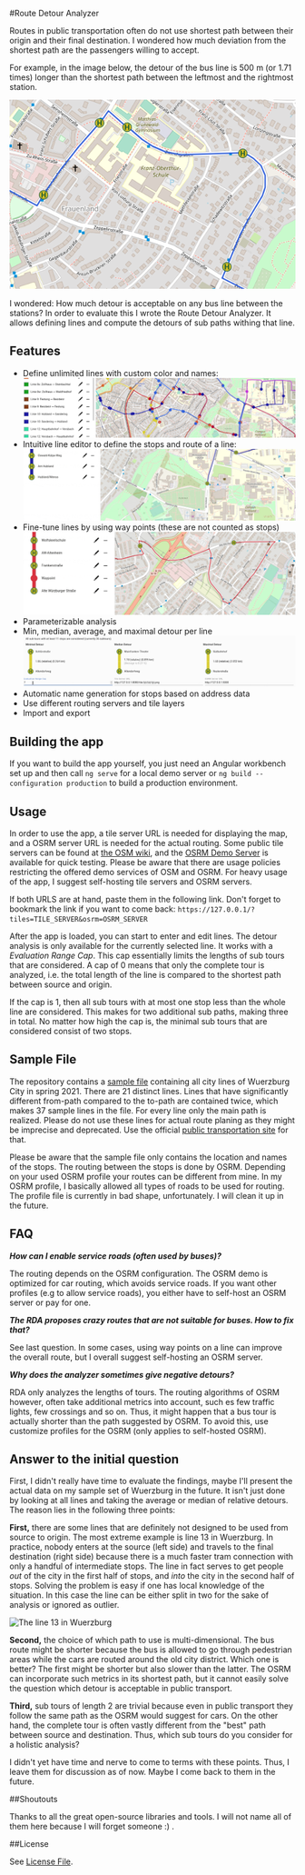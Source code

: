 #Route Detour Analyzer

Routes in public transportation often do not use shortest path between their origin
and their final destination. I wondered how much deviation from the shortest path
are the passengers willing to accept.

For example, in the image below, the detour of the bus line is 500 m (or 1.71 times)
longer than the shortest path between the leftmost and the rightmost station.

![Example of a detour on a public transportation line.](./img/detour.png)

I wondered: How much detour is acceptable on any bus line between the stations? In
order to evaluate this I wrote the Route Detour Analyzer. It allows defining lines
and compute the detours of sub paths withing that line.

## Features

* Define unlimited lines with custom color and names:
![Example of some lines created in RDA](./img/lines.png)
* Intuitive line editor to define the stops and route of a line:
![Creating a line](./img/line-creation.gif)  
* Fine-tune lines by using way points (these are not counted as stops)  
![Use waypoints to define detailed routs](./img/waypoints.gif)  
* Parameterizable analysis
* Min, median, average, and maximal detour per line
![Parameters change the results of the analysis](./img/analysis.gif)  
* Automatic name generation for stops based on address data  
* Use different routing servers and tile layers
* Import and export

## Building the app

If you want to build the app yourself, you just need an Angular workbench set up and then
call `ng serve` for a local demo server or `ng build --configuration production` to build
a production environment.

## Usage

In order to use the app, a tile server URL is needed for displaying the map, and a OSRM server URL
is needed for the actual routing. Some public tile servers can be found at [the OSM wiki](https://wiki.openstreetmap.org/wiki/Tile_servers),
and the [OSRM Demo Server](https://github.com/Project-OSRM/osrm-backend/wiki/Demo-server) is available
for quick testing. Please be aware that there are usage policies restricting the offered demo services
of OSM and OSRM. For heavy usage of the app, I suggest self-hosting tile servers and OSRM servers.

If both URLS are at hand, paste them in the following link. Don't forget to bookmark the
link if you want to come back:
```https://127.0.0.1/?tiles=TILE_SERVER&osrm=OSRM_SERVER```

After the app is loaded, you can start to enter and edit lines. The detour analysis is only
available for the currently selected line. It works with a *Evaluation Range Cap*. This cap 
essentially limits the lengths of sub tours that are considered. A cap of 0 means that only
the complete tour is analyzed, i.e. the total length of the line is compared to the shortest path
between source and origin.

If the cap is 1, then all sub tours with at most one stop less than the whole line are considered. This makes
for two additional sub paths, making three in total. No matter how high the cap is, the minimal
sub tours that are considered consist of two stops.

## Sample File

The repository contains a [sample file](wuerzburg.json) containing all city lines of Wuerzburg City in spring 2021.
There are 21 distinct lines. Lines that have significantly different from-path compared to the to-path
are contained twice, which makes 37 sample lines in the file. For every line only the main path
is realized. Please do not use these lines for actual route planing as they might be imprecise and deprecated.
Use the official [public transportation site](https://vvm-info.de) for that.

Please be aware that the sample file only contains the location and names of the stops. The
routing between the stops is done by OSRM. Depending on your used OSRM profile your routes
can be different from mine. In my OSRM profile, I basically allowed all types of roads
to be used for routing. The profile file is currently in bad shape, unfortunately. I will clean
it up in the future.

## FAQ

***How can I enable service roads (often used by buses)?***

The routing depends on the OSRM configuration. The OSRM demo is optimized for car routing, which
avoids service roads. If you want other profiles (e.g to allow service roads), you either
have to self-host an OSRM server or pay for one.

***The RDA proposes crazy routes that are not suitable for buses. How to fix that?***

See last question. In some cases, using way points on a line can improve the overall route,
but I overall suggest self-hosting an OSRM server.

***Why does the analyzer sometimes give negative detours?***

RDA only analyzes the lengths of tours. The routing algorithms of OSRM however, often take additional
metrics into account, such es few traffic lights, few crossings and so on. Thus, it might happen
that a bus tour is actually shorter than the path suggested by OSRM. To avoid this, use customize
profiles for the OSRM (only applies to self-hosted OSRM).

## Answer to the initial question

First, I didn't really have time to evaluate the findings, maybe I'll present the actual data on
my sample set of Wuerzburg in the future. It isn't just done by looking at all lines and taking the
average or median of relative detours. The reason lies in the following three points:

**First,** there are some lines that are definitely not designed to be used from source to origin.
The most extreme example is line 13 in Wuerzburg. In practice, nobody enters at the source (left side)
and travels to the final destination (right side) because there is a much faster tram connection with
only a handful of intermediate stops. The line in fact serves to get people *out* of the city in
the first half of stops, and *into* the city in the second half of stops. Solving the problem
is easy if one has local knowledge of the situation. In this case the line can be either split
in two for the sake of analysis or ignored as outlier.

![The line 13 in Wuerzburg](./img/line13.png)

**Second,** the choice of which path to use is multi-dimensional. The bus route might be shorter because the bus is allowed
to go through pedestrian areas while the cars are routed around the old city district. Which one is
better? The first might be shorter but also slower than the latter. The OSRM can incorporate
such metrics in its shortest path, but it cannot easily solve the question which detour is
acceptable in public transport.

**Third,** sub tours of length 2 are trivial because even
in public transport they follow the same path as the OSRM would suggest for cars. On the other hand,
the complete tour is often vastly different from the "best" path between source and destination. Thus,
which sub tours do you consider for a holistic analysis?

I didn't yet have time and nerve to come to terms with these points. Thus, I leave them for discussion
as of now. Maybe I come back to them in the future.

##Shoutouts

Thanks to all the great open-source libraries and tools. I will not name all of them here
because I will forget someone :) .

##License

See [License File](LICENSE).



